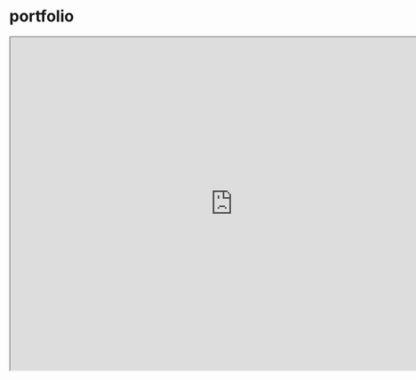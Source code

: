 # portfolio

<iframe src="https://github.com/adamchnok/portfolio/blob/main/portfolio.pdf" width="800" height="600"></iframe>
